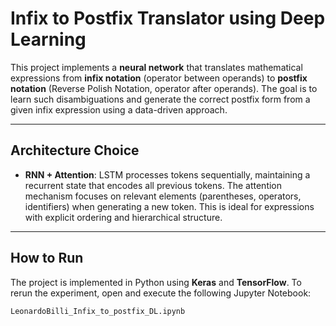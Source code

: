 # Infix to Postfix Translator using Deep Learning

This project implements a **neural network** that translates mathematical expressions from **infix notation** (operator between operands) to **postfix notation** (Reverse Polish Notation, operator after operands). The goal is to learn such disambiguations and generate the correct postfix form from a given infix expression using a data-driven approach.  

---

## Architecture Choice

- **RNN + Attention**: LSTM processes tokens sequentially, maintaining a recurrent state that encodes all previous tokens. The attention mechanism focuses on relevant elements (parentheses, operators, identifiers) when generating a new token. This is ideal for expressions with explicit ordering and hierarchical structure.  

---

## How to Run

The project is implemented in Python using **Keras** and **TensorFlow**. To rerun the experiment, open and execute the following Jupyter Notebook:  

```bash
LeonardoBilli_Infix_to_postfix_DL.ipynb
```
